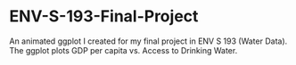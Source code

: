 # ENV-S-193-Final-Project
An animated ggplot I created for my final project in ENV S 193 (Water Data). The ggplot plots GDP per capita vs. Access to Drinking Water. 
